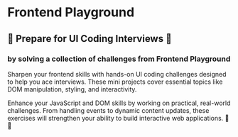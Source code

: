 # Frontend Playground

## 🚀 Prepare for UI Coding Interviews 🚀

### by solving a collection of challenges from Frontend Playground

Sharpen your frontend skills with hands-on UI coding challenges designed to help you ace interviews. These mini projects cover essential topics like DOM manipulation, styling, and interactivity.

Enhance your JavaScript and DOM skills by working on practical, real-world challenges. From handling events to dynamic content updates, these exercises will strengthen your ability to build interactive web applications. 🚀🔥